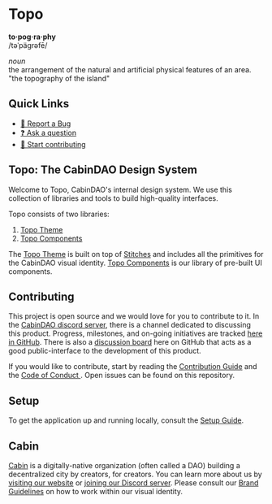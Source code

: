 # Topo

**to·pog·ra·phy** <br />
/təˈpäɡrəfē/ <br />

*noun* <br />
the arrangement of the natural and artificial physical features of an area. <br
/>
"the topography of the island" <br />

## Quick Links

- [🐞 Report a Bug](https://github.com/CabinDAO/design-system/issues/new)
- [❓ Ask a question](https://github.com/CabinDAO/design-system/discussions)
- [🙋 Start contributing](https://github.com/CabinDAO/design-system/blob/main/CONTRIBUTING.md)


## Topo: The CabinDAO Design System

Welcome to Topo, CabinDAO's internal design system. We use this collection of
libraries and tools to build high-quality interfaces.

Topo consists of two libraries:

1. [Topo Theme](./packages/theme/README.md)
1. [Topo Components](./packages/components/README.md)

The [Topo Theme](./packages/theme/README.md) is built on top of
[Stitches](https://stitches.dev/docs/tokens) and includes all the primitives for
the CabinDAO visual identity. [Topo Components](./packages/components/README.md)
is our library of pre-built UI components.

## Contributing

This project is open source and we would love for you to contribute to it. In
the [CabinDAO  discord server](https://discord.gg/4G6XjsCjM3), there is a channel dedicated to discussing this
product. Progress, milestones, and on-going initiatives are tracked [here in
GitHub](https://github.com/CabinDAO/design-system/projects). There is also
a [discussion board](https://github.com/CabinDAO/design-system/discussions) here
on GitHub that acts as a good public-interface to the development of this
product.

If you would like to contribute, start by reading the [Contribution Guide](./CONTRIBUTING.md) and the [ Code of Conduct ](CONDUCT.md). Open issues
can be found on this repository.

## Setup

To get the application up and running locally, consult the [Setup Guide](./SETUP.md).

## Cabin

[Cabin](https://www.creatorcabins.com) is a digitally-native organization (often
called a DAO) building a decentralized city by creators, for creators.  You can
learn more about us by [visiting our website](https://www.creatorcabins.com) or
[joining our Discord server](https://discord.gg/4G6XjsCjM3). Please consult our
[Brand Guidelines](https://github.com/CabinDAO/design-system) on how to work
within our visual identity. 
